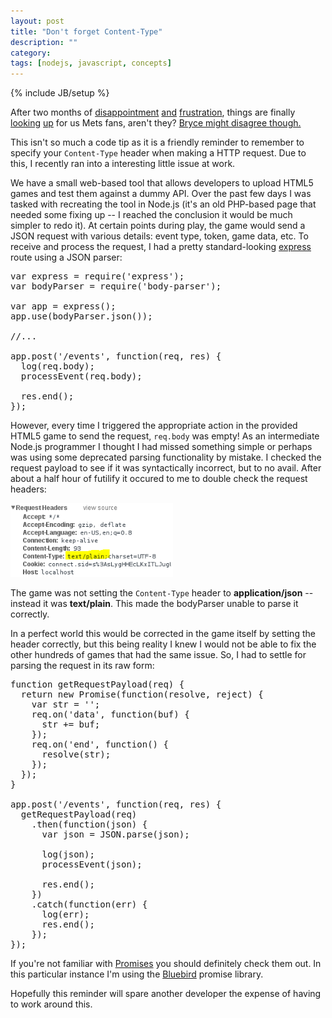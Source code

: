 ```yaml
---
layout: post
title: "Don't forget Content-Type"
description: ""
category: 
tags: [nodejs, javascript, concepts]
---
```

{% include JB/setup %}

After two months of [disappointment](http://www.nydailynews.com/sports/baseball/mets/mets-anemic-offense-degrom-stop-cubs-6-1-loss-article-1.2279653) [and](http://espn.go.com/blog/new-york/mets/post/_/id/105410/terry-collins-no-batting-help-left-in-minors-for-anemic-mets) [frustration](http://nypost.com/2015/06/07/mets-anemic-offense-wastes-colons-gem-in-loss-to-dbacks/), things are finally [looking](http://www.newsday.com/sports/baseball/mets/mets-hit-three-home-runs-in-span-of-five-pitches-in-5-2-win-over-nationals-1.10701085) [up](http://sports.yahoo.com/blogs/mlb-big-league-stew/yoenis-cespedes-powers-red-hot-mets-into-sole-possession-of-first-place-063140941.html) for us Mets fans, aren't they? [Bryce might disagree though.](http://espn.go.com/blog/new-york/mets/post/_/id/108124/bryce-harper-gets-snippy-after-mets-take-sole-possession-of-first)

This isn't so much a code tip as it is a friendly reminder to remember to specify your `Content-Type` header when making a HTTP request. Due to this, I recently ran into a interesting little issue at work.

<!--more-->

We have a small web-based tool that allows developers to upload HTML5 games and test them against a dummy API. Over the past few days I was tasked with recreating the tool in Node.js (it's an old PHP-based page that needed some fixing up -- I reached the conclusion it would be much simpler to redo it). At certain points during play, the game would send a JSON request with various details: event type, token, game data, etc. To receive and process the request, I had a pretty standard-looking [express](http://expressjs.com/) route using a JSON parser:

<pre class="prettyprint lang-js">
var express = require('express');
var bodyParser = require('body-parser');

var app = express();
app.use(bodyParser.json());

//...

app.post('/events', function(req, res) {
  log(req.body);
  processEvent(req.body);

  res.end();
});
</pre>

However, every time I triggered the appropriate action in the provided HTML5 game to send the request, `req.body` was empty! As an intermediate Node.js programmer I thought I had missed something simple or perhaps was using some deprecated parsing functionality by mistake. I checked the request payload to see if it was syntactically incorrect, but to no avail. After about a half hour of futilify it occured to me to double check the request headers:

<img alt="Content-Type here is text/plain, instead of application/json" src="/assets/images/2015-08-04-content-type.png" style="width:260px;margin: 0 auto;">

The game was not setting the `Content-Type` header to **application/json** -- instead it was **text/plain**. This made the bodyParser unable to parse it correctly.

In a perfect world this would be corrected in the game itself by setting the header correctly, but this being reality I knew I would not be able to fix the other hundreds of games that had the same issue. So, I had to settle for parsing the request in its raw form:

<pre class="prettyprint lang-js">
function getRequestPayload(req) {
  return new Promise(function(resolve, reject) {
    var str = '';
    req.on('data', function(buf) {
      str += buf;
    });
    req.on('end', function() {
      resolve(str);
    });
  });
}

app.post('/events', function(req, res) {
  getRequestPayload(req)
    .then(function(json) {
      var json = JSON.parse(json);
    
      log(json);
      processEvent(json);

      res.end();
    })
    .catch(function(err) {
      log(err);
      res.end();
    });
});
</pre>

If you're not familiar with [Promises](https://promisesaplus.com/) you should definitely check them out. In this particular instance I'm using the [Bluebird](https://github.com/petkaantonov/bluebird) promise library.

Hopefully this reminder will spare another developer the expense of having to work around this.